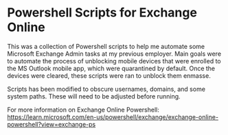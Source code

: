 # Powershell Scripts for Exchange Online
This was a collection of Powershell scripts to help me automate some Microsoft Exchange Admin tasks at my previous employer.
Main goals were to automate the process of unblocking mobile devices that were enrolled to the MS Outlook mobile app, which were quarantined by default.
Once the devices were cleared, these scripts were ran to unblock them enmasse.

Scripts has been modified to obscure usernames, domains, and some system paths.
These will need to be adjusted before running.

For more information on Exchange Online Powershell:
https://learn.microsoft.com/en-us/powershell/exchange/exchange-online-powershell?view=exchange-ps
